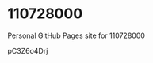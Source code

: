 # 110728000
Personal GitHub Pages site for 110728000























































pC3Z6o4Drj
